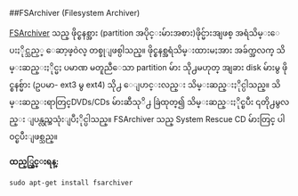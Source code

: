 ##FSArchiver (Filesystem Archiver)

[FSArchiver](http://www.fsarchiver.org/Main_Page) သည္ ဖိုင္စနစ္အား (partition အပိုင္းမ်ားအစား)ဖိုင္မ်ားအျဖစ္ အရံသိမ္းေပးႏိုင္သည့္ ေဆာ့ဖ္ဝဲလ္ တစ္ခုျဖစ္ပါသည္။ ဖိုင္စနစ္အရံသိမ္းထားမႈအား အခ်က္အလက္ သိမ္းဆည္းႏိုင္မႈ ပမာဏ မတူညီေသာ  partition မ်ား သို႕မဟုတ္ အျခား disk မ်ားမွ ဖိုင္စနစ္မ်ား (ဥပမာ- ext3  မွ ext4) သို႕ ေျပာင္းလည္း သိမ္းဆည္းႏိုင္ပါသည္။ သိမ္းဆည္းရာတြင္DVDs/CDs မ်ားဆီသုိ႕ ခြဲထုတ္၍ သိမ္းဆည္းႏိုင္ၿပီး ၎တို႕မွလည္း ျပန္လည္အသုံးျပဳႏိုင္ပါသည္။ FSArchiver သည္ System Rescue CD မ်ားတြင္ ပါဝင္ၿပီးျဖစ္သည္။ 

**ထည့္သြင္းရန္:**

	sudo apt-get install fsarchiver
